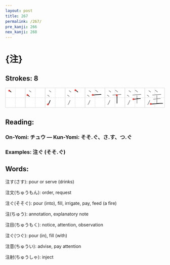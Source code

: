 ```yaml
---
layout: post
title: 267
permalink: /267/
pre_kanji: 266
nex_kanji: 268
---
```


# {注}

## Strokes: 8

<div class="stroke"><img src="../images/E6B3A8.png" /></div>

## Reading:

### On-Yomi: チュウ &mdash; Kun-Yomi: そそ.ぐ、さ.す、つ.ぐ

### Examples: 注ぐ (そそ.ぐ)

## Words:

注す(さす): pour or serve (drinks)

注文(ちゅうもん): order, request

注ぐ(そそぐ): pour (into), fill, irrigate, pay, feed (a fire)

注(ちゅう): annotation, explanatory note

注目(ちゅうもく): notice, attention, observation

注ぐ(つぐ): pour (in), fill (with)

注意(ちゅうい): advise, pay attention

注射(ちゅうしゃ): inject
